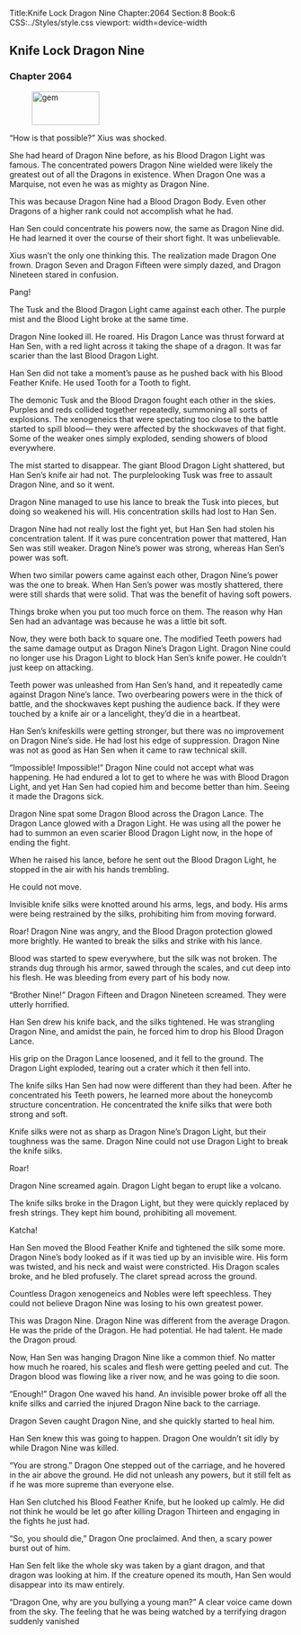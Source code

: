 Title:Knife Lock Dragon Nine 
Chapter:2064 
Section:8 
Book:6 
CSS:../Styles/style.css 
viewport: width=device-width
  
## Knife Lock Dragon Nine
### Chapter 2064
  
<figure>
	<img src="../Images/gem.gif" alt="gem" id="gem" width="120" height="60" />
</figure>
  

  
“How is that possible?” Xius was shocked.

She had heard of Dragon Nine before, as his Blood Dragon Light was famous. The concentrated powers Dragon Nine wielded were likely the greatest out of all the Dragons in existence. When Dragon One was a Marquise, not even he was as mighty as Dragon Nine.

This was because Dragon Nine had a Blood Dragon Body. Even other Dragons of a higher rank could not accomplish what he had.

Han Sen could concentrate his powers now, the same as Dragon Nine did. He had learned it over the course of their short fight. It was unbelievable.

Xius wasn’t the only one thinking this. The realization made Dragon One frown. Dragon Seven and Dragon Fifteen were simply dazed, and Dragon Nineteen stared in confusion.

Pang!

The Tusk and the Blood Dragon Light came against each other. The purple mist and the Blood Light broke at the same time.

Dragon Nine looked ill. He roared. His Dragon Lance was thrust forward at Han Sen, with a red light across it taking the shape of a dragon. It was far scarier than the last Blood Dragon Light.

Han Sen did not take a moment’s pause as he pushed back with his Blood Feather Knife. He used Tooth for a Tooth to fight.

The demonic Tusk and the Blood Dragon fought each other in the skies. Purples and reds collided together repeatedly, summoning all sorts of explosions. The xenogeneics that were spectating too close to the battle started to spill blood— they were affected by the shockwaves of that fight. Some of the weaker ones simply exploded, sending showers of blood everywhere.

The mist started to disappear. The giant Blood Dragon Light shattered, but Han Sen’s knife air had not. The purplelooking Tusk was free to assault Dragon Nine, and so it went.

Dragon Nine managed to use his lance to break the Tusk into pieces, but doing so weakened his will. His concentration skills had lost to Han Sen.

Dragon Nine had not really lost the fight yet, but Han Sen had stolen his concentration talent. If it was pure concentration power that mattered, Han Sen was still weaker. Dragon Nine’s power was strong, whereas Han Sen’s power was soft.

When two similar powers came against each other, Dragon Nine’s power was the one to break. When Han Sen’s power was mostly shattered, there were still shards that were solid. That was the benefit of having soft powers.

Things broke when you put too much force on them. The reason why Han Sen had an advantage was because he was a little bit soft.

Now, they were both back to square one. The modified Teeth powers had the same damage output as Dragon Nine’s Dragon Light. Dragon Nine could no longer use his Dragon Light to block Han Sen’s knife power. He couldn’t just keep on attacking.

Teeth power was unleashed from Han Sen’s hand, and it repeatedly came against Dragon Nine’s lance. Two overbearing powers were in the thick of battle, and the shockwaves kept pushing the audience back. If they were touched by a knife air or a lancelight, they’d die in a heartbeat.

Han Sen’s knifeskills were getting stronger, but there was no improvement on Dragon Nine’s side. He had lost his edge of suppression. Dragon Nine was not as good as Han Sen when it came to raw technical skill.

“Impossible! Impossible!” Dragon Nine could not accept what was happening. He had endured a lot to get to where he was with Blood Dragon Light, and yet Han Sen had copied him and become better than him. Seeing it made the Dragons sick.

Dragon Nine spat some Dragon Blood across the Dragon Lance. The Dragon Lance glowed with a Dragon Light. He was using all the power he had to summon an even scarier Blood Dragon Light now, in the hope of ending the fight.

When he raised his lance, before he sent out the Blood Dragon Light, he stopped in the air with his hands trembling.

He could not move.

Invisible knife silks were knotted around his arms, legs, and body. His arms were being restrained by the silks, prohibiting him from moving forward.

Roar! Dragon Nine was angry, and the Blood Dragon protection glowed more brightly. He wanted to break the silks and strike with his lance.

Blood was started to spew everywhere, but the silk was not broken. The strands dug through his armor, sawed through the scales, and cut deep into his flesh. He was bleeding from every part of his body now.

“Brother Nine!” Dragon Fifteen and Dragon Nineteen screamed. They were utterly horrified.

Han Sen drew his knife back, and the silks tightened. He was strangling Dragon Nine, and amidst the pain, he forced him to drop his Blood Dragon Lance.

His grip on the Dragon Lance loosened, and it fell to the ground. The Dragon Light exploded, tearing out a crater which it then fell into.

The knife silks Han Sen had now were different than they had been. After he concentrated his Teeth powers, he learned more about the honeycomb structure concentration. He concentrated the knife silks that were both strong and soft.

Knife silks were not as sharp as Dragon Nine’s Dragon Light, but their toughness was the same. Dragon Nine could not use Dragon Light to break the knife silks.

Roar!

Dragon Nine screamed again. Dragon Light began to erupt like a volcano.

The knife silks broke in the Dragon Light, but they were quickly replaced by fresh strings. They kept him bound, prohibiting all movement.

Katcha!

Han Sen moved the Blood Feather Knife and tightened the silk some more. Dragon Nine’s body looked as if it was tied up by an invisible wire. His form was twisted, and his neck and waist were constricted. His Dragon scales broke, and he bled profusely. The claret spread across the ground.

Countless Dragon xenogeneics and Nobles were left speechless. They could not believe Dragon Nine was losing to his own greatest power.

This was Dragon Nine. Dragon Nine was different from the average Dragon. He was the pride of the Dragon. He had potential. He had talent. He made the Dragon proud.

Now, Han Sen was hanging Dragon Nine like a common thief. No matter how much he roared, his scales and flesh were getting peeled and cut. The Dragon blood was flowing like a river now, and he was going to die soon.

“Enough!” Dragon One waved his hand. An invisible power broke off all the knife silks and carried the injured Dragon Nine back to the carriage.

Dragon Seven caught Dragon Nine, and she quickly started to heal him.

Han Sen knew this was going to happen. Dragon One wouldn’t sit idly by while Dragon Nine was killed.

“You are strong.” Dragon One stepped out of the carriage, and he hovered in the air above the ground. He did not unleash any powers, but it still felt as if he was more supreme than everyone else.

Han Sen clutched his Blood Feather Knife, but he looked up calmly. He did not think he would be let go after killing Dragon Thirteen and engaging in the fights he just had.

“So, you should die,” Dragon One proclaimed. And then, a scary power burst out of him.

Han Sen felt like the whole sky was taken by a giant dragon, and that dragon was looking at him. If the creature opened its mouth, Han Sen would disappear into its maw entirely.

“Dragon One, why are you bullying a young man?” A clear voice came down from the sky. The feeling that he was being watched by a terrifying dragon suddenly vanished